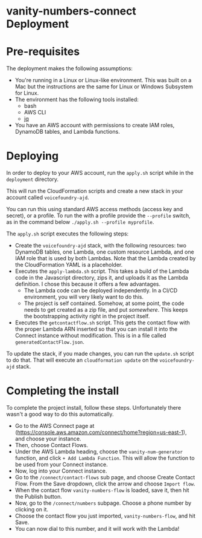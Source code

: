 # vanity-numbers-connect Deployment

# Pre-requisites
The deployment makes the following assumptions:
* You're running in a Linux or Linux-like environment.  This was built on a Mac but the instructions are the same for Linux or Windows Subsystem for Linux.
* The environment has the following tools installed:
  * bash
  * AWS CLI
  * [jq](https://stedolan.github.io/jq/)
* You have an AWS account with permissions to create IAM roles, DynamoDB tables, and Lambda functions.
# Deploying
In order to deploy to your AWS account, run the `apply.sh` script while in the `deployment` directory.

This will run the CloudFormation scripts and create a new stack in your account called `voicefoundry-ajd`.

You can run this using standard AWS access methods (access key and secret), or a profile.  To run the with a profile provide the `--profile` switch, as in the command below `./apply.sh --profile myprofile`.

The `apply.sh` script executes the following steps:
* Create the `voicefoundry-ajd` stack, with the following resources: two DynamoDB tables, one Lambda, one custom resource Lambda, and one IAM role that is used by both Lambdas.  Note that the Lambda created by the CloudFormation YAML is a placeholder.
* Executes the `apply-lambda.sh` script.  This takes a build of the Lambda code in the Javascript directory, zips it, and uploads it as the Lambda definition.  I chose this because it offers a few advantages.
  * The Lambda code can be deployed independently.  In a CI/CD environment, you will very likely want to do this.
  * The project is self contained.  Somehow, at some point, the code needs to get created as a zip file, and put *somewhere*.  This keeps the bootstrapping activity right in the project itself.
* Executes the `getcontactflow.sh` script. This gets the contact flow with the proper Lambda ARN inserted so that you can install it into the Connect instance without modification.   This is in a file called `generatedContactFlow.json`.

To update the stack, if you made changes, you can run the `update.sh` script to do that.  That will execute an `cloudformation update` on the `voicefoundry-ajd` stack.

# Completing the install
To complete the project install, follow these steps. Unfortunately there wasn't a good way to do this automatically.
* Go to the AWS Connect page at (https://console.aws.amazon.com/connect/home?region=us-east-1), and choose your instance.
* Then, choose Contact Flows.
* Under the AWS Lambda heading, choose the `vanity-num-generator` function, and click `+ Add Lambda Function`.  This will allow the function to be used from your Connect instance.
* Now, log into your Connect instance.
* Go to the `/connect/contact-flows` sub page, and choose Create Contact Flow. From the Save dropdown, click the arrow and choose `Import flow`.
* When the contact flow `vanity-numbers-flow` is loaded, save it, then hit the Publish button.
* Now, go to the `/connect/numbers` subpage.  Choose a phone number by clicking on it.
* Choose the contact flow you just imported, `vanity-numbers-flow`, and hit Save.
* You can now dial to this number, and it will work with the Lambda!